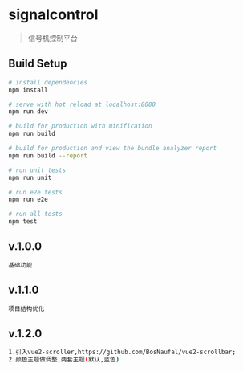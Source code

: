 # signalcontrol

> 信号机控制平台

## Build Setup

``` bash
# install dependencies
npm install

# serve with hot reload at localhost:8080
npm run dev

# build for production with minification
npm run build

# build for production and view the bundle analyzer report
npm run build --report

# run unit tests
npm run unit

# run e2e tests
npm run e2e

# run all tests
npm test
```

## v.1.0.0
```bash
基础功能
```
## v.1.1.0
```bash
项目结构优化
```
## v.1.2.0
```bash
1.引入vue2-scroller,https://github.com/BosNaufal/vue2-scrollbar;
2.颜色主题做调整,两套主题(默认,蓝色)
```
